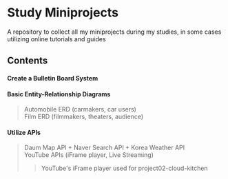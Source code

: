 # Study Miniprojects
A repository to collect all my miniprojects during my studies, in some cases utilizing online tutorials and guides
<br/>

## Contents
#### Create a Bulletin Board System
#### Basic Entity-Relationship Diagrams
> Automobile ERD (carmakers, car users) <br>
> Film ERD (filmmakers, theaters, audience)
#### Utilize APIs
> Daum Map API + Naver Search API + Korea Weather API <br>
> YouTube APIs (iFrame player, Live Streaming) <br>
>> YouTube's iFrame player used for project02-cloud-kitchen